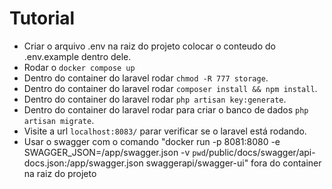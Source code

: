 # Tutorial

- Criar o arquivo .env na raiz do projeto colocar o conteudo do .env.example dentro dele.
- Rodar o `docker compose up`
- Dentro do container do laravel rodar `chmod -R 777 storage`.
- Dentro do container do laravel rodar `composer install && npm install`.
- Dentro do container do laravel rodar `php artisan key:generate`.
- Dentro do container do laravel rodar para criar o banco de dados `php artisan migrate`.
- Visite a url `localhost:8083/` parar verificar se o laravel está rodando.
- Usar o swagger com o comando "docker run -p 8081:8080 -e SWAGGER_JSON=/app/swagger.json -v `pwd`/public/docs/swagger/api-docs.json:/app/swagger.json swaggerapi/swagger-ui" fora do container na raiz do projeto
